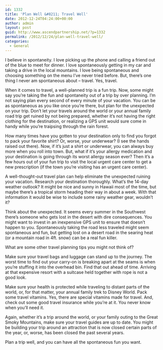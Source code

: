 ```yaml
---
id: 1332
title: 'Plan Well &#8211; Travel Well'
date: 2012-12-24T04:24:00+00:00
author: admin
layout: post
guid: http://www.ascendpartnership.net/?p=1332
permalink: /2012/12/24/plan-well-travel-well/
categories:
  - General
---
```

I believe in spontaneity. I love picking up the phone and calling a friend out of the blue to meet for dinner. I love spontaneously getting in my car and taking a drive in the local mountains. I love being spontaneous and choosing something on the menu I’ve never tried before. But, there’s one thing I never am spontaneous about – travel. Yes, travel.

When it comes to travel, a well-planned trip is a fun trip. Now, some might say you&#8217;re taking the fun and spontaneity out of a trip by over planning. I’m not saying plan every second of every minute of your vacation. You can be as spontaneous as you like once you&#8217;re there, but plan for the unexpected on your trip. Don&#8217;t let your travels around the world or your annual family road trip get ruined by not being prepared, whether it&#8217;s not having the right clothing for the destination, or realizing a GPS unit would sure come in handy while you&#8217;re traipsing through the rain forest.

How many times have you gotten to your destination only to find you forgot to pack your favorite shirt? Or, worse, your underwear? (I see the hands raised out there). Now, if it’s just a shirt or underwear, you can always buy more when you roll into town. But, what if it’s your allergy medication and your destination is going through its worst allergy season ever? Then it’s a few hours out of your fun trip to visit the local urgent care center to get a new prescription (if the town you’re visiting has an urgent care center).

A well-thought-out travel plan can help eliminate the unexpected ruining your vacation. Research your destination thoroughly. What’s the 14-day weather outlook? It might be nice and sunny in Hawaii most of the time, but maybe there’s a tropical storm heading their way in about a week. With that information it would be wise to include some rainy weather gear, wouldn’t it?

Think about the unexpected. It seems every summer in the Southwest there’s someone who gets lost in the desert with dire consequences. You might want to invest in an inexpensive GPS unit to ensure that doesn’t happen to you. Spontaneously taking the road less traveled might seem spontaneous and fun, but getting lost on a desert road in the searing heat (or a mountain road in 4ft. snow) can be a real fun killer.

What are some other travel planning tips you might not think of?

Make sure your travel bags and luggage can stand up to the journey. The worst time to find out your carry-on is breaking apart at the seams is when you&#8217;re stuffing it into the overhead bin. Find that out ahead of time. Arriving at that expensive resort with a suitcase held together with rope is not a good look.

Make sure your health is protected while traveling to distant parts of the world, or, for that matter, your annual family trek to Disney World. Pack some travel vitamins. Yes, there are special vitamins made for travel. And, check out some good travel insurance while you’re at it. You never know when you’ll need it.

Again, whether it&#8217;s a trip around the world, or your family outing to the Great Smoky Mountains, make sure your travel guides are up to date. You might be building your trip around an attraction that is now closed certain parts of the year, or, worse, has been closed the past several years.

Plan a trip well, and you can have all the spontaneous fun you want.